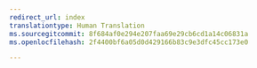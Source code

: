 ```yaml
---
redirect_url: index
translationtype: Human Translation
ms.sourcegitcommit: 8f684af0e294e207faa69e29cb6cd1a14c06831a
ms.openlocfilehash: 2f4400bf6a05d0d429166b83c9e3dfc45cc173e0

---
```




<!--HONumber=Nov16_HO3-->


